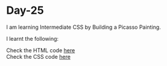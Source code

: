 # Day-25
I am learning Intermediate CSS by Building a Picasso Painting.

I learnt the following:


Check the HTML code [here](./full-code.html)  
Check the CSS code [here](./full-code.css)